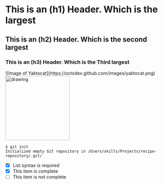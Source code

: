 # This is an (h1) Header. Which is the largest
## This is an (h2) Header. Which is the second largest
### This is an (h3) Header. Which is the Third largest

<!-- ![Image of Yaktocat](https://octodex.github.com/images/yaktocat.png) -->![Image of Yaktocat](https://octodex.github.com/images/yaktocat.png)
<img src="https://octodex.github.com/images/yaktocat.png" alt="drawing" width="200"/>


```
$ git init
Initialized empty Git repository in /Users/skills/Projects/recipe-repository/.git/
```
- [x] List syntax is required
- [x] This item is complete
- [ ] This item is not complete
